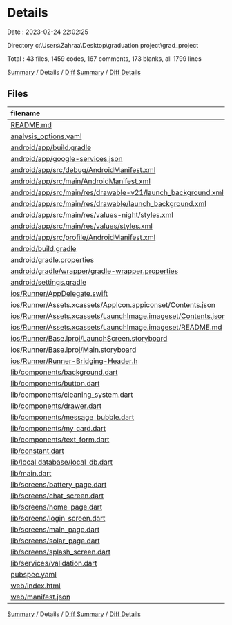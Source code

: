 # Details

Date : 2023-02-24 22:02:25

Directory c:\\Users\\Zahraa\\Desktop\\graduation project\\grad_project

Total : 43 files,  1459 codes, 167 comments, 173 blanks, all 1799 lines

[Summary](results.md) / Details / [Diff Summary](diff.md) / [Diff Details](diff-details.md)

## Files
| filename | language | code | comment | blank | total |
| :--- | :--- | ---: | ---: | ---: | ---: |
| [README.md](/README.md) | Markdown | 10 | 0 | 7 | 17 |
| [analysis_options.yaml](/analysis_options.yaml) | YAML | 3 | 23 | 4 | 30 |
| [android/app/build.gradle](/android/app/build.gradle) | Groovy | 56 | 5 | 13 | 74 |
| [android/app/google-services.json](/android/app/google-services.json) | JSON | 39 | 0 | 0 | 39 |
| [android/app/src/debug/AndroidManifest.xml](/android/app/src/debug/AndroidManifest.xml) | XML | 4 | 4 | 1 | 9 |
| [android/app/src/main/AndroidManifest.xml](/android/app/src/main/AndroidManifest.xml) | XML | 28 | 6 | 1 | 35 |
| [android/app/src/main/res/drawable-v21/launch_background.xml](/android/app/src/main/res/drawable-v21/launch_background.xml) | XML | 4 | 7 | 2 | 13 |
| [android/app/src/main/res/drawable/launch_background.xml](/android/app/src/main/res/drawable/launch_background.xml) | XML | 4 | 7 | 2 | 13 |
| [android/app/src/main/res/values-night/styles.xml](/android/app/src/main/res/values-night/styles.xml) | XML | 9 | 9 | 1 | 19 |
| [android/app/src/main/res/values/styles.xml](/android/app/src/main/res/values/styles.xml) | XML | 9 | 9 | 1 | 19 |
| [android/app/src/profile/AndroidManifest.xml](/android/app/src/profile/AndroidManifest.xml) | XML | 4 | 4 | 1 | 9 |
| [android/build.gradle](/android/build.gradle) | Groovy | 28 | 0 | 5 | 33 |
| [android/gradle.properties](/android/gradle.properties) | Properties | 3 | 0 | 1 | 4 |
| [android/gradle/wrapper/gradle-wrapper.properties](/android/gradle/wrapper/gradle-wrapper.properties) | Properties | 5 | 1 | 1 | 7 |
| [android/settings.gradle](/android/settings.gradle) | Groovy | 8 | 0 | 4 | 12 |
| [ios/Runner/AppDelegate.swift](/ios/Runner/AppDelegate.swift) | Swift | 12 | 0 | 2 | 14 |
| [ios/Runner/Assets.xcassets/AppIcon.appiconset/Contents.json](/ios/Runner/Assets.xcassets/AppIcon.appiconset/Contents.json) | JSON | 122 | 0 | 1 | 123 |
| [ios/Runner/Assets.xcassets/LaunchImage.imageset/Contents.json](/ios/Runner/Assets.xcassets/LaunchImage.imageset/Contents.json) | JSON | 23 | 0 | 1 | 24 |
| [ios/Runner/Assets.xcassets/LaunchImage.imageset/README.md](/ios/Runner/Assets.xcassets/LaunchImage.imageset/README.md) | Markdown | 3 | 0 | 2 | 5 |
| [ios/Runner/Base.lproj/LaunchScreen.storyboard](/ios/Runner/Base.lproj/LaunchScreen.storyboard) | XML | 36 | 1 | 1 | 38 |
| [ios/Runner/Base.lproj/Main.storyboard](/ios/Runner/Base.lproj/Main.storyboard) | XML | 25 | 1 | 1 | 27 |
| [ios/Runner/Runner-Bridging-Header.h](/ios/Runner/Runner-Bridging-Header.h) | C++ | 1 | 0 | 1 | 2 |
| [lib/components/background.dart](/lib/components/background.dart) | Dart | 15 | 1 | 4 | 20 |
| [lib/components/button.dart](/lib/components/button.dart) | Dart | 31 | 31 | 5 | 67 |
| [lib/components/cleaning_system.dart](/lib/components/cleaning_system.dart) | Dart | 44 | 0 | 5 | 49 |
| [lib/components/drawer.dart](/lib/components/drawer.dart) | Dart | 60 | 1 | 5 | 66 |
| [lib/components/message_bubble.dart](/lib/components/message_bubble.dart) | Dart | 54 | 0 | 2 | 56 |
| [lib/components/my_card.dart](/lib/components/my_card.dart) | Dart | 63 | 0 | 4 | 67 |
| [lib/components/text_form.dart](/lib/components/text_form.dart) | Dart | 59 | 0 | 4 | 63 |
| [lib/constant.dart](/lib/constant.dart) | Dart | 62 | 1 | 17 | 80 |
| [lib/local database/local_db.dart](/lib/local%20database/local_db.dart) | Dart | 4 | 0 | 1 | 5 |
| [lib/main.dart](/lib/main.dart) | Dart | 31 | 2 | 4 | 37 |
| [lib/screens/battery_page.dart](/lib/screens/battery_page.dart) | Dart | 43 | 1 | 4 | 48 |
| [lib/screens/chat_screen.dart](/lib/screens/chat_screen.dart) | Dart | 123 | 2 | 13 | 138 |
| [lib/screens/home_page.dart](/lib/screens/home_page.dart) | Dart | 51 | 4 | 5 | 60 |
| [lib/screens/login_screen.dart](/lib/screens/login_screen.dart) | Dart | 98 | 2 | 5 | 105 |
| [lib/screens/main_page.dart](/lib/screens/main_page.dart) | Dart | 64 | 5 | 7 | 76 |
| [lib/screens/solar_page.dart](/lib/screens/solar_page.dart) | Dart | 54 | 3 | 5 | 62 |
| [lib/screens/splash_screen.dart](/lib/screens/splash_screen.dart) | Dart | 54 | 5 | 6 | 65 |
| [lib/services/validation.dart](/lib/services/validation.dart) | Dart | 13 | 0 | 3 | 16 |
| [pubspec.yaml](/pubspec.yaml) | YAML | 28 | 16 | 14 | 58 |
| [web/index.html](/web/index.html) | HTML | 37 | 16 | 6 | 59 |
| [web/manifest.json](/web/manifest.json) | JSON | 35 | 0 | 1 | 36 |

[Summary](results.md) / Details / [Diff Summary](diff.md) / [Diff Details](diff-details.md)